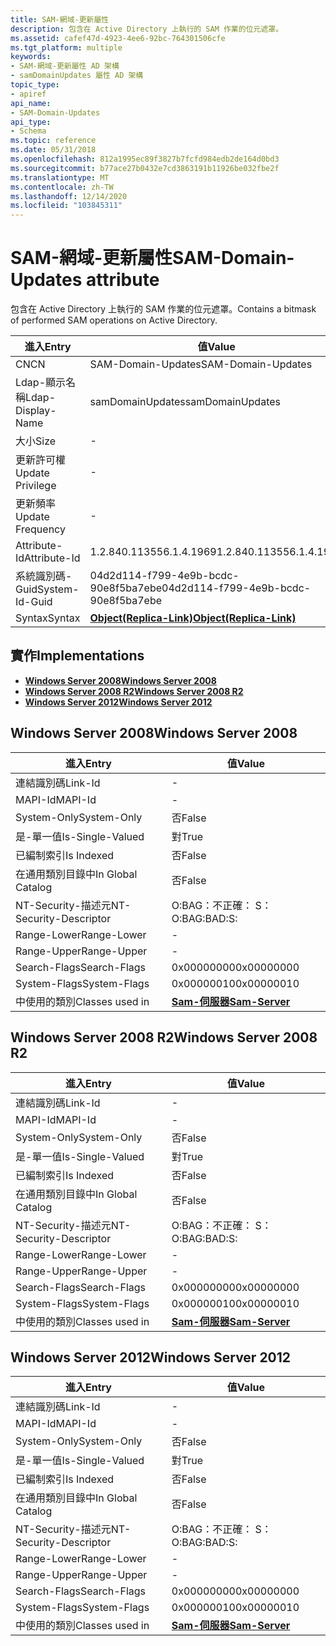 ```yaml
---
title: SAM-網域-更新屬性
description: 包含在 Active Directory 上執行的 SAM 作業的位元遮罩。
ms.assetid: cafef47d-4923-4ee6-92bc-764301506cfe
ms.tgt_platform: multiple
keywords:
- SAM-網域-更新屬性 AD 架構
- samDomainUpdates 屬性 AD 架構
topic_type:
- apiref
api_name:
- SAM-Domain-Updates
api_type:
- Schema
ms.topic: reference
ms.date: 05/31/2018
ms.openlocfilehash: 812a1995ec89f3827b7fcfd984edb2de164d0bd3
ms.sourcegitcommit: b77ace27b0432e7cd3863191b11926be032fbe2f
ms.translationtype: MT
ms.contentlocale: zh-TW
ms.lasthandoff: 12/14/2020
ms.locfileid: "103845311"
---
```

# <a name="sam-domain-updates-attribute"></a><span data-ttu-id="1e313-105">SAM-網域-更新屬性</span><span class="sxs-lookup"><span data-stu-id="1e313-105">SAM-Domain-Updates attribute</span></span>

<span data-ttu-id="1e313-106">包含在 Active Directory 上執行的 SAM 作業的位元遮罩。</span><span class="sxs-lookup"><span data-stu-id="1e313-106">Contains a bitmask of performed SAM operations on Active Directory.</span></span>



| <span data-ttu-id="1e313-107">進入</span><span class="sxs-lookup"><span data-stu-id="1e313-107">Entry</span></span> | <span data-ttu-id="1e313-108">值</span><span class="sxs-lookup"><span data-stu-id="1e313-108">Value</span></span> |
|-------------------|-------------------------------------------------------|
| <span data-ttu-id="1e313-109">CN</span><span class="sxs-lookup"><span data-stu-id="1e313-109">CN</span></span>                | <span data-ttu-id="1e313-110">SAM-Domain-Updates</span><span class="sxs-lookup"><span data-stu-id="1e313-110">SAM-Domain-Updates</span></span>                                    |
| <span data-ttu-id="1e313-111">Ldap-顯示名稱</span><span class="sxs-lookup"><span data-stu-id="1e313-111">Ldap-Display-Name</span></span> | <span data-ttu-id="1e313-112">samDomainUpdates</span><span class="sxs-lookup"><span data-stu-id="1e313-112">samDomainUpdates</span></span>                                      |
| <span data-ttu-id="1e313-113">大小</span><span class="sxs-lookup"><span data-stu-id="1e313-113">Size</span></span>              | \-                                                    |
| <span data-ttu-id="1e313-114">更新許可權</span><span class="sxs-lookup"><span data-stu-id="1e313-114">Update Privilege</span></span>  | \-                                                    |
| <span data-ttu-id="1e313-115">更新頻率</span><span class="sxs-lookup"><span data-stu-id="1e313-115">Update Frequency</span></span>  | \-                                                    |
| <span data-ttu-id="1e313-116">Attribute-Id</span><span class="sxs-lookup"><span data-stu-id="1e313-116">Attribute-Id</span></span>      | <span data-ttu-id="1e313-117">1.2.840.113556.1.4.1969</span><span class="sxs-lookup"><span data-stu-id="1e313-117">1.2.840.113556.1.4.1969</span></span>                               |
| <span data-ttu-id="1e313-118">系統識別碼-Guid</span><span class="sxs-lookup"><span data-stu-id="1e313-118">System-Id-Guid</span></span>    | <span data-ttu-id="1e313-119">04d2d114-f799-4e9b-bcdc-90e8f5ba7ebe</span><span class="sxs-lookup"><span data-stu-id="1e313-119">04d2d114-f799-4e9b-bcdc-90e8f5ba7ebe</span></span>                  |
| <span data-ttu-id="1e313-120">Syntax</span><span class="sxs-lookup"><span data-stu-id="1e313-120">Syntax</span></span>            | [<span data-ttu-id="1e313-121">**Object(Replica-Link)**</span><span class="sxs-lookup"><span data-stu-id="1e313-121">**Object(Replica-Link)**</span></span>](s-object-replica-link.md) |



## <a name="implementations"></a><span data-ttu-id="1e313-122">實作</span><span class="sxs-lookup"><span data-stu-id="1e313-122">Implementations</span></span>

-   [<span data-ttu-id="1e313-123">**Windows Server 2008**</span><span class="sxs-lookup"><span data-stu-id="1e313-123">**Windows Server 2008**</span></span>](#windows-server-2008)
-   [<span data-ttu-id="1e313-124">**Windows Server 2008 R2**</span><span class="sxs-lookup"><span data-stu-id="1e313-124">**Windows Server 2008 R2**</span></span>](#windows-server-2008-r2)
-   [<span data-ttu-id="1e313-125">**Windows Server 2012**</span><span class="sxs-lookup"><span data-stu-id="1e313-125">**Windows Server 2012**</span></span>](#windows-server-2012)

## <a name="windows-server-2008"></a><span data-ttu-id="1e313-126">Windows Server 2008</span><span class="sxs-lookup"><span data-stu-id="1e313-126">Windows Server 2008</span></span>



| <span data-ttu-id="1e313-127">進入</span><span class="sxs-lookup"><span data-stu-id="1e313-127">Entry</span></span> | <span data-ttu-id="1e313-128">值</span><span class="sxs-lookup"><span data-stu-id="1e313-128">Value</span></span> |
|------------------------|----------------------------------------------|
| <span data-ttu-id="1e313-129">連結識別碼</span><span class="sxs-lookup"><span data-stu-id="1e313-129">Link-Id</span></span>                | \-                                           |
| <span data-ttu-id="1e313-130">MAPI-Id</span><span class="sxs-lookup"><span data-stu-id="1e313-130">MAPI-Id</span></span>                | \-                                           |
| <span data-ttu-id="1e313-131">System-Only</span><span class="sxs-lookup"><span data-stu-id="1e313-131">System-Only</span></span>            | <span data-ttu-id="1e313-132">否</span><span class="sxs-lookup"><span data-stu-id="1e313-132">False</span></span>                                        |
| <span data-ttu-id="1e313-133">是-單一值</span><span class="sxs-lookup"><span data-stu-id="1e313-133">Is-Single-Valued</span></span>       | <span data-ttu-id="1e313-134">對</span><span class="sxs-lookup"><span data-stu-id="1e313-134">True</span></span>                                         |
| <span data-ttu-id="1e313-135">已編制索引</span><span class="sxs-lookup"><span data-stu-id="1e313-135">Is Indexed</span></span>             | <span data-ttu-id="1e313-136">否</span><span class="sxs-lookup"><span data-stu-id="1e313-136">False</span></span>                                        |
| <span data-ttu-id="1e313-137">在通用類別目錄中</span><span class="sxs-lookup"><span data-stu-id="1e313-137">In Global Catalog</span></span>      | <span data-ttu-id="1e313-138">否</span><span class="sxs-lookup"><span data-stu-id="1e313-138">False</span></span>                                        |
| <span data-ttu-id="1e313-139">NT-Security-描述元</span><span class="sxs-lookup"><span data-stu-id="1e313-139">NT-Security-Descriptor</span></span> | <span data-ttu-id="1e313-140">O:BAG：不正確： S：</span><span class="sxs-lookup"><span data-stu-id="1e313-140">O:BAG:BAD:S:</span></span>                                 |
| <span data-ttu-id="1e313-141">Range-Lower</span><span class="sxs-lookup"><span data-stu-id="1e313-141">Range-Lower</span></span>            | \-                                           |
| <span data-ttu-id="1e313-142">Range-Upper</span><span class="sxs-lookup"><span data-stu-id="1e313-142">Range-Upper</span></span>            | \-                                           |
| <span data-ttu-id="1e313-143">Search-Flags</span><span class="sxs-lookup"><span data-stu-id="1e313-143">Search-Flags</span></span>           | <span data-ttu-id="1e313-144">0x00000000</span><span class="sxs-lookup"><span data-stu-id="1e313-144">0x00000000</span></span>                                   |
| <span data-ttu-id="1e313-145">System-Flags</span><span class="sxs-lookup"><span data-stu-id="1e313-145">System-Flags</span></span>           | <span data-ttu-id="1e313-146">0x00000010</span><span class="sxs-lookup"><span data-stu-id="1e313-146">0x00000010</span></span>                                   |
| <span data-ttu-id="1e313-147">中使用的類別</span><span class="sxs-lookup"><span data-stu-id="1e313-147">Classes used in</span></span>        | [<span data-ttu-id="1e313-148">**Sam-伺服器**</span><span class="sxs-lookup"><span data-stu-id="1e313-148">**Sam-Server**</span></span>](c-samserver.md)<br/> |



## <a name="windows-server-2008-r2"></a><span data-ttu-id="1e313-149">Windows Server 2008 R2</span><span class="sxs-lookup"><span data-stu-id="1e313-149">Windows Server 2008 R2</span></span>



| <span data-ttu-id="1e313-150">進入</span><span class="sxs-lookup"><span data-stu-id="1e313-150">Entry</span></span> | <span data-ttu-id="1e313-151">值</span><span class="sxs-lookup"><span data-stu-id="1e313-151">Value</span></span> |
|------------------------|----------------------------------------------|
| <span data-ttu-id="1e313-152">連結識別碼</span><span class="sxs-lookup"><span data-stu-id="1e313-152">Link-Id</span></span>                | \-                                           |
| <span data-ttu-id="1e313-153">MAPI-Id</span><span class="sxs-lookup"><span data-stu-id="1e313-153">MAPI-Id</span></span>                | \-                                           |
| <span data-ttu-id="1e313-154">System-Only</span><span class="sxs-lookup"><span data-stu-id="1e313-154">System-Only</span></span>            | <span data-ttu-id="1e313-155">否</span><span class="sxs-lookup"><span data-stu-id="1e313-155">False</span></span>                                        |
| <span data-ttu-id="1e313-156">是-單一值</span><span class="sxs-lookup"><span data-stu-id="1e313-156">Is-Single-Valued</span></span>       | <span data-ttu-id="1e313-157">對</span><span class="sxs-lookup"><span data-stu-id="1e313-157">True</span></span>                                         |
| <span data-ttu-id="1e313-158">已編制索引</span><span class="sxs-lookup"><span data-stu-id="1e313-158">Is Indexed</span></span>             | <span data-ttu-id="1e313-159">否</span><span class="sxs-lookup"><span data-stu-id="1e313-159">False</span></span>                                        |
| <span data-ttu-id="1e313-160">在通用類別目錄中</span><span class="sxs-lookup"><span data-stu-id="1e313-160">In Global Catalog</span></span>      | <span data-ttu-id="1e313-161">否</span><span class="sxs-lookup"><span data-stu-id="1e313-161">False</span></span>                                        |
| <span data-ttu-id="1e313-162">NT-Security-描述元</span><span class="sxs-lookup"><span data-stu-id="1e313-162">NT-Security-Descriptor</span></span> | <span data-ttu-id="1e313-163">O:BAG：不正確： S：</span><span class="sxs-lookup"><span data-stu-id="1e313-163">O:BAG:BAD:S:</span></span>                                 |
| <span data-ttu-id="1e313-164">Range-Lower</span><span class="sxs-lookup"><span data-stu-id="1e313-164">Range-Lower</span></span>            | \-                                           |
| <span data-ttu-id="1e313-165">Range-Upper</span><span class="sxs-lookup"><span data-stu-id="1e313-165">Range-Upper</span></span>            | \-                                           |
| <span data-ttu-id="1e313-166">Search-Flags</span><span class="sxs-lookup"><span data-stu-id="1e313-166">Search-Flags</span></span>           | <span data-ttu-id="1e313-167">0x00000000</span><span class="sxs-lookup"><span data-stu-id="1e313-167">0x00000000</span></span>                                   |
| <span data-ttu-id="1e313-168">System-Flags</span><span class="sxs-lookup"><span data-stu-id="1e313-168">System-Flags</span></span>           | <span data-ttu-id="1e313-169">0x00000010</span><span class="sxs-lookup"><span data-stu-id="1e313-169">0x00000010</span></span>                                   |
| <span data-ttu-id="1e313-170">中使用的類別</span><span class="sxs-lookup"><span data-stu-id="1e313-170">Classes used in</span></span>        | [<span data-ttu-id="1e313-171">**Sam-伺服器**</span><span class="sxs-lookup"><span data-stu-id="1e313-171">**Sam-Server**</span></span>](c-samserver.md)<br/> |



## <a name="windows-server-2012"></a><span data-ttu-id="1e313-172">Windows Server 2012</span><span class="sxs-lookup"><span data-stu-id="1e313-172">Windows Server 2012</span></span>



| <span data-ttu-id="1e313-173">進入</span><span class="sxs-lookup"><span data-stu-id="1e313-173">Entry</span></span> | <span data-ttu-id="1e313-174">值</span><span class="sxs-lookup"><span data-stu-id="1e313-174">Value</span></span> |
|------------------------|----------------------------------------------|
| <span data-ttu-id="1e313-175">連結識別碼</span><span class="sxs-lookup"><span data-stu-id="1e313-175">Link-Id</span></span>                | \-                                           |
| <span data-ttu-id="1e313-176">MAPI-Id</span><span class="sxs-lookup"><span data-stu-id="1e313-176">MAPI-Id</span></span>                | \-                                           |
| <span data-ttu-id="1e313-177">System-Only</span><span class="sxs-lookup"><span data-stu-id="1e313-177">System-Only</span></span>            | <span data-ttu-id="1e313-178">否</span><span class="sxs-lookup"><span data-stu-id="1e313-178">False</span></span>                                        |
| <span data-ttu-id="1e313-179">是-單一值</span><span class="sxs-lookup"><span data-stu-id="1e313-179">Is-Single-Valued</span></span>       | <span data-ttu-id="1e313-180">對</span><span class="sxs-lookup"><span data-stu-id="1e313-180">True</span></span>                                         |
| <span data-ttu-id="1e313-181">已編制索引</span><span class="sxs-lookup"><span data-stu-id="1e313-181">Is Indexed</span></span>             | <span data-ttu-id="1e313-182">否</span><span class="sxs-lookup"><span data-stu-id="1e313-182">False</span></span>                                        |
| <span data-ttu-id="1e313-183">在通用類別目錄中</span><span class="sxs-lookup"><span data-stu-id="1e313-183">In Global Catalog</span></span>      | <span data-ttu-id="1e313-184">否</span><span class="sxs-lookup"><span data-stu-id="1e313-184">False</span></span>                                        |
| <span data-ttu-id="1e313-185">NT-Security-描述元</span><span class="sxs-lookup"><span data-stu-id="1e313-185">NT-Security-Descriptor</span></span> | <span data-ttu-id="1e313-186">O:BAG：不正確： S：</span><span class="sxs-lookup"><span data-stu-id="1e313-186">O:BAG:BAD:S:</span></span>                                 |
| <span data-ttu-id="1e313-187">Range-Lower</span><span class="sxs-lookup"><span data-stu-id="1e313-187">Range-Lower</span></span>            | \-                                           |
| <span data-ttu-id="1e313-188">Range-Upper</span><span class="sxs-lookup"><span data-stu-id="1e313-188">Range-Upper</span></span>            | \-                                           |
| <span data-ttu-id="1e313-189">Search-Flags</span><span class="sxs-lookup"><span data-stu-id="1e313-189">Search-Flags</span></span>           | <span data-ttu-id="1e313-190">0x00000000</span><span class="sxs-lookup"><span data-stu-id="1e313-190">0x00000000</span></span>                                   |
| <span data-ttu-id="1e313-191">System-Flags</span><span class="sxs-lookup"><span data-stu-id="1e313-191">System-Flags</span></span>           | <span data-ttu-id="1e313-192">0x00000010</span><span class="sxs-lookup"><span data-stu-id="1e313-192">0x00000010</span></span>                                   |
| <span data-ttu-id="1e313-193">中使用的類別</span><span class="sxs-lookup"><span data-stu-id="1e313-193">Classes used in</span></span>        | [<span data-ttu-id="1e313-194">**Sam-伺服器**</span><span class="sxs-lookup"><span data-stu-id="1e313-194">**Sam-Server**</span></span>](c-samserver.md)<br/> |



 

 





